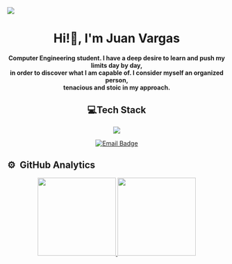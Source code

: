 <img src="https://pbs.twimg.com/media/GOxUPoqWgAEV2dY?format=jpg&name=large">
<h1 align=center>Hi!👋, I'm Juan Vargas </h1>
<h4 align=center>Computer Engineering student. I have a deep desire to learn and push my limits day by day,<br> 
  in order to discover what I am capable of. I consider myself an organized person,<br> 
  tenacious and stoic in my approach.</h4>
  <div aling=center>
  <h2 align=center>💻Tech Stack</h2>

</div>
<p align="center">
  <a href="https://skillicons.dev">
    <img src="https://skillicons.dev/icons?i=html,css,js,python,java,flutter,linux,git&perline=14" />
  </a>
</p>
<div align="center">
  <a href="mailto:juan.vargasr432@gmail.com">
    <img src="https://img.shields.io/badge/juan.vargasr432%40gmail.com-white?style=for-the-badge&logo=Gmail" alt="Email Badge">
  </a>
</div>

<h2>⚙️ &nbsp;GitHub Analytics</h2>

<p align="center">
<a href="https://github.com/ElAdagioDeJP">
  <img height="180em" src="https://github-readme-stats-eight-theta.vercel.app/api?username=ElAdagioDeJP&show_icons=true&theme=algolia&include_all_commits=true&count_private=true"/>
  <img height="180em" src="https://github-readme-stats-eight-theta.vercel.app/api/top-langs/?username=ElAdagioDeJP&layout=compact&langs_count=8&theme=algolia"/>
</a>
</p>
